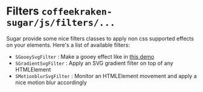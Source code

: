 # Filters ```coffeekraken-sugar/js/filters/...```

Sugar provide some nice filters classes to apply non css supported effects on your elements.
Here's a list of available filters:

- ```SGooeySvgFilter``` : Make a gooey effect like in [this demo](https://tympanus.net/Development/CreativeGooeyEffects/)
- ```SGradientSvgFilter``` : Apply an SVG gradient filter on top of any HTMLElement
- ```SMotionblurSvgFilter``` : Monitor an HTMLElement movement and apply a nice motion blur accordingly   
